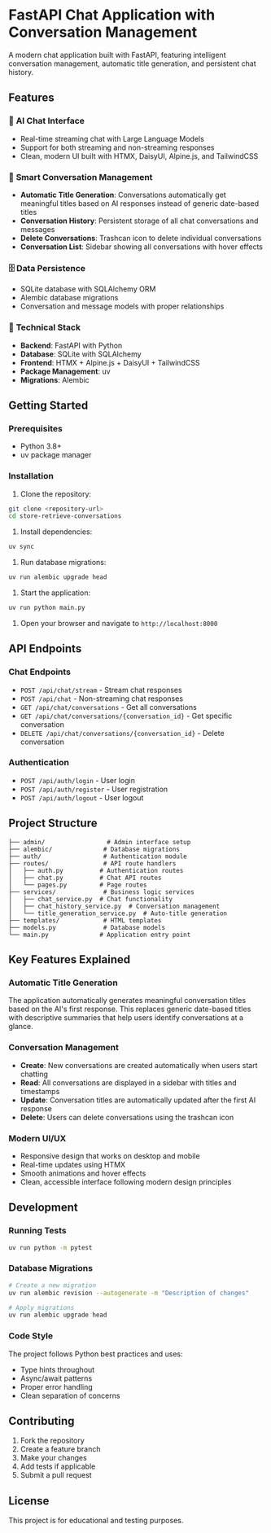 # FastAPI Chat Application with Conversation Management

A modern chat application built with FastAPI, featuring intelligent conversation management, automatic title generation, and persistent chat history.

## Features

### 🤖 **AI Chat Interface**

- Real-time streaming chat with Large Language Models
- Support for both streaming and non-streaming responses
- Clean, modern UI built with HTMX, DaisyUI, Alpine.js, and TailwindCSS

### 📝 **Smart Conversation Management**

- **Automatic Title Generation**: Conversations automatically get meaningful titles based on AI responses instead of generic date-based titles
- **Conversation History**: Persistent storage of all chat conversations and messages
- **Delete Conversations**: Trashcan icon to delete individual conversations
- **Conversation List**: Sidebar showing all conversations with hover effects

### 🗄️ **Data Persistence**

- SQLite database with SQLAlchemy ORM
- Alembic database migrations
- Conversation and message models with proper relationships

### 🔧 **Technical Stack**

- **Backend**: FastAPI with Python
- **Database**: SQLite with SQLAlchemy
- **Frontend**: HTMX + Alpine.js + DaisyUI + TailwindCSS
- **Package Management**: uv
- **Migrations**: Alembic

## Getting Started

### Prerequisites

- Python 3.8+
- uv package manager

### Installation

1. Clone the repository:

```bash
git clone <repository-url>
cd store-retrieve-conversations
```

1. Install dependencies:

```bash
uv sync
```

1. Run database migrations:

```bash
uv run alembic upgrade head
```

1. Start the application:

```bash
uv run python main.py
```

1. Open your browser and navigate to `http://localhost:8000`

## API Endpoints

### Chat Endpoints

- `POST /api/chat/stream` - Stream chat responses
- `POST /api/chat` - Non-streaming chat responses
- `GET /api/chat/conversations` - Get all conversations
- `GET /api/chat/conversations/{conversation_id}` - Get specific conversation
- `DELETE /api/chat/conversations/{conversation_id}` - Delete conversation

### Authentication

- `POST /api/auth/login` - User login
- `POST /api/auth/register` - User registration
- `POST /api/auth/logout` - User logout

## Project Structure

```text
├── admin/                 # Admin interface setup
├── alembic/              # Database migrations
├── auth/                 # Authentication module
├── routes/               # API route handlers
│   ├── auth.py          # Authentication routes
│   ├── chat.py          # Chat API routes
│   └── pages.py         # Page routes
├── services/             # Business logic services
│   ├── chat_service.py  # Chat functionality
│   ├── chat_history_service.py  # Conversation management
│   └── title_generation_service.py  # Auto-title generation
├── templates/            # HTML templates
├── models.py             # Database models
└── main.py              # Application entry point
```

## Key Features Explained

### Automatic Title Generation

The application automatically generates meaningful conversation titles based on the AI's first response. This replaces generic date-based titles with descriptive summaries that help users identify conversations at a glance.

### Conversation Management

- **Create**: New conversations are created automatically when users start chatting
- **Read**: All conversations are displayed in a sidebar with titles and timestamps
- **Update**: Conversation titles are automatically updated after the first AI response
- **Delete**: Users can delete conversations using the trashcan icon

### Modern UI/UX

- Responsive design that works on desktop and mobile
- Real-time updates using HTMX
- Smooth animations and hover effects
- Clean, accessible interface following modern design principles

## Development

### Running Tests

```bash
uv run python -m pytest
```

### Database Migrations

```bash
# Create a new migration
uv run alembic revision --autogenerate -m "Description of changes"

# Apply migrations
uv run alembic upgrade head
```

### Code Style

The project follows Python best practices and uses:

- Type hints throughout
- Async/await patterns
- Proper error handling
- Clean separation of concerns

## Contributing

1. Fork the repository
2. Create a feature branch
3. Make your changes
4. Add tests if applicable
5. Submit a pull request

## License

This project is for educational and testing purposes.
